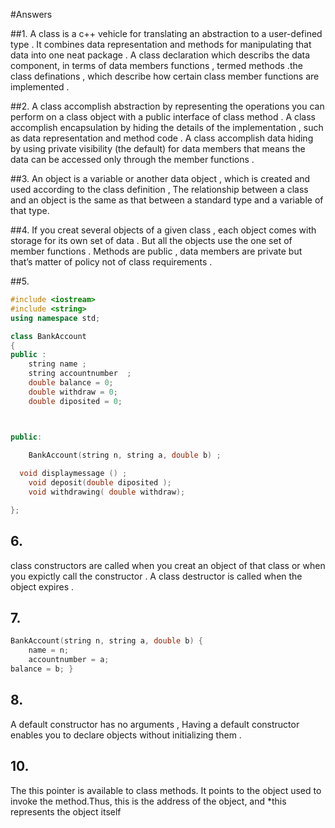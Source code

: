 #Answers

##1. 
	A class is a c++ vehicle for translating an abstraction to a user-defined type . It combines data representation and methods for manipulating that data into one neat package . A class declaration which describs the data component, in terms of data members functions , termed methods .the class definations , which describe how certain class member functions are implemented .

##2.
	A class accomplish abstraction by representing the operations you can perform on a class object with a public interface of class method . A class accomplish encapsulation by hiding the details of the implementation , such as data representation and method code . A class accomplish data hiding by using private visibility (the default) for data members that means the data can be accessed only through the member functions .

##3.
	An object is a variable or another data object , which is created and used according to the class definition , The relationship between a class and an object is the same as that between a standard type and a variable of that type.

##4.
	If you creat several objects of a given class , each object comes with storage for its own set of data . But all the objects use the one set of member functions . Methods are public , data members are private but that’s matter of policy not of class requirements .

##5.
```cpp
#include <iostream>
#include <string>
using namespace std;

class BankAccount
{
public :
	string name ;
	string accountnumber  ;
	double balance = 0;
	double withdraw = 0;
	double diposited = 0;



public:

	BankAccount(string n, string a, double b) ;
	
  void displaymessage () ;
	void deposit(double diposited );
	void withdrawing( double withdraw);

};
```
## 6.
class constructors are called when you creat an object of that class or when you expictly call the constructor .
A class destructor is called when the object expires .


## 7.
```cpp
BankAccount(string n, string a, double b) {
	name = n;
	accountnumber = a; 
balance = b; }
 ```
 
## 8.
 A default constructor has no arguments , Having a default constructor enables you to declare objects without initializing them .
 
## 10.
 The this pointer is available to class methods. It points to the object used to
invoke the method.Thus, this is the address of the object, and *this represents the
object itself



